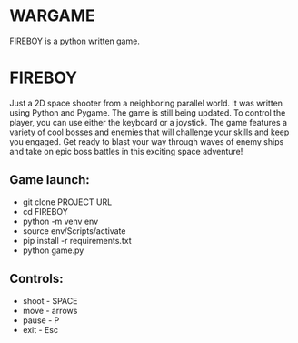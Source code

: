 # WARGAME
FIREBOY is a python written game.

# FIREBOY
Just a 2D space shooter from a neighboring parallel world. It was written using Python and Pygame. The game is still being updated. To control the player, you can use either the keyboard or a joystick. The game features a variety of cool bosses and enemies that will challenge your skills and keep you engaged. Get ready to blast your way through waves of enemy ships and take on epic boss battles in this exciting space adventure!
## Game launch:
 - git clone PROJECT URL
 - cd FIREBOY
 - python -m venv env
 - source env/Scripts/activate
 - pip install -r requirements.txt
 - python game.py

 ## Controls:
 - shoot - SPACE
 - move - arrows
 - pause - P
 - exit - Esc
